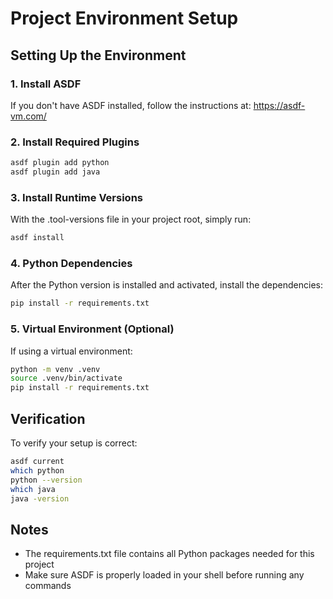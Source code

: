 # Project Environment Setup


## Setting Up the Environment

### 1. Install ASDF
If you don't have ASDF installed, follow the instructions at: https://asdf-vm.com/

### 2. Install Required Plugins
```bash
asdf plugin add python
asdf plugin add java
```

### 3. Install Runtime Versions
With the .tool-versions file in your project root, simply run:
```bash
asdf install
```

### 4. Python Dependencies
After the Python version is installed and activated, install the dependencies:
```bash
pip install -r requirements.txt
```

### 5. Virtual Environment (Optional)
If using a virtual environment:
```bash
python -m venv .venv
source .venv/bin/activate
pip install -r requirements.txt
```

## Verification
To verify your setup is correct:
```bash
asdf current
which python
python --version
which java
java -version
```

## Notes
- The requirements.txt file contains all Python packages needed for this project
- Make sure ASDF is properly loaded in your shell before running any commands